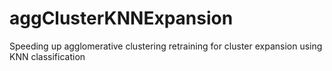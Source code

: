 # aggClusterKNNExpansion
Speeding up agglomerative clustering retraining for cluster expansion using KNN classification
